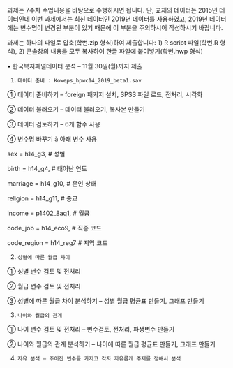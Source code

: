 과제는 7주차 수업내용을 바탕으로 수행하시면 됩니다. 단, 교재의 데이터는 2015년 데이터인데 이번 과제에서는 최신 데이터인 2019년 데이터를 사용하였고, 2019년 데이터에는 변수명이 변경된 부분이 있기 때문에 이 부분을 주의하시어 작성하시기 바랍니다.

과제는 하나의 파일로 압축(학번.zip 형식)하여 제출합니다: 1) R script 파일(학번.R 형식), 2) 콘솔창의 내용을 모두 복사하여 한글 파일에 붙여넣기(학번.hwp 형식)

 

•       한국복지패널데이터 분석 – 11월 30일(월)까지 제출

1.     데이터 준비 : Koweps_hpwc14_2019_beta1.sav

①    데이터 준비하기 – foreign 패키지 설치, SPSS 파일 로드, 전처리, 시각화

②    데이터 불러오기 – 데이터 불러오기, 복사본 만들기

③    데이터 검토하기 – 6개 함수 사용

④    변수명 바꾸기 à 아래 변수 사용

sex = h14_g3, # 성별

birth = h14_g4, # 태어난 연도

marriage = h14_g10, # 혼인 상태

religion = h14_g11, # 종교

income = p1402_8aq1, # 월급

code_job = h14_eco9, # 직종 코드

code_region = h14_reg7 # 지역 코드

2.     성별에 따른 월급 차이

①    성별 변수 검토 및 전처리

②    월급 변수 검토 및 전처리

③    성별에 따른 월급 차이 분석하기 – 성별 월급 평균표 만들기, 그래프 만들기

3.     나이와 월급의 관계

①    나이 변수 검토 및 전처리 – 변수검토, 전처리, 파생변수 만들기

②    나이와 월급의 관계 분석하기 – 나이에 따른 월급 평균표 만들기, 그래프 만들기

4.     자유 분석 – 주어진 변수를 가지고 각자 자유롭게 주제를 정해서 분석
